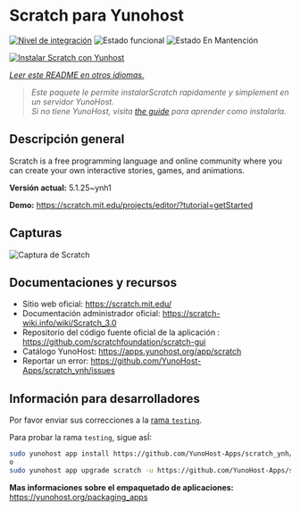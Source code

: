 <!--
Este archivo README esta generado automaticamente<https://github.com/YunoHost/apps/tree/master/tools/readme_generator>
No se debe editar a mano.
-->

# Scratch para Yunohost

[![Nivel de integración](https://apps.yunohost.org/badge/integration/scratch)](https://ci-apps.yunohost.org/ci/apps/scratch/)
![Estado funcional](https://apps.yunohost.org/badge/state/scratch)
![Estado En Mantención](https://apps.yunohost.org/badge/maintained/scratch)

[![Instalar Scratch con Yunhost](https://install-app.yunohost.org/install-with-yunohost.svg)](https://install-app.yunohost.org/?app=scratch)

*[Leer este README en otros idiomas.](./ALL_README.md)*

> *Este paquete le permite instalarScratch rapidamente y simplement en un servidor YunoHost.*  
> *Si no tiene YunoHost, visita [the guide](https://yunohost.org/install) para aprender como instalarla.*

## Descripción general

Scratch is a free programming language and online community where you can create your own interactive stories, games, and animations.

**Versión actual:** 5.1.25~ynh1

**Demo:** <https://scratch.mit.edu/projects/editor/?tutorial=getStarted>

## Capturas

![Captura de Scratch](./doc/screenshots/800px-Scratch_3.0_Éditeur.png)

## Documentaciones y recursos

- Sitio web oficial: <https://scratch.mit.edu/>
- Documentación administrador oficial: <https://scratch-wiki.info/wiki/Scratch_3.0>
- Repositorio del código fuente oficial de la aplicación : <https://github.com/scratchfoundation/scratch-gui>
- Catálogo YunoHost: <https://apps.yunohost.org/app/scratch>
- Reportar un error: <https://github.com/YunoHost-Apps/scratch_ynh/issues>

## Información para desarrolladores

Por favor enviar sus correcciones a la [rama `testing`](https://github.com/YunoHost-Apps/scratch_ynh/tree/testing).

Para probar la rama `testing`, sigue asÍ:

```bash
sudo yunohost app install https://github.com/YunoHost-Apps/scratch_ynh/tree/testing --debug
o
sudo yunohost app upgrade scratch -u https://github.com/YunoHost-Apps/scratch_ynh/tree/testing --debug
```

**Mas informaciones sobre el empaquetado de aplicaciones:** <https://yunohost.org/packaging_apps>
